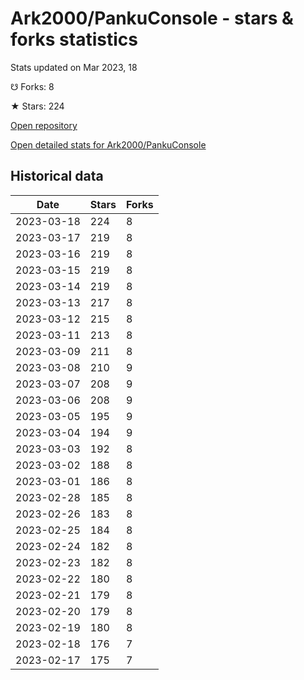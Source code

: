 # Ark2000/PankuConsole - stars & forks statistics

Stats updated on Mar 2023, 18

☋ Forks: 8

★ Stars: 224

[Open repository](https://github.com/Ark2000/PankuConsole)

[Open detailed stats for Ark2000/PankuConsole](https://reviewgithub.com/rep/Ark2000/PankuConsole)

## Historical data
| Date | Stars | Forks |
|------|-------|-------|
| 2023-03-18 | 224 | 8 | 
| 2023-03-17 | 219 | 8 | 
| 2023-03-16 | 219 | 8 | 
| 2023-03-15 | 219 | 8 | 
| 2023-03-14 | 219 | 8 | 
| 2023-03-13 | 217 | 8 | 
| 2023-03-12 | 215 | 8 | 
| 2023-03-11 | 213 | 8 | 
| 2023-03-09 | 211 | 8 | 
| 2023-03-08 | 210 | 9 | 
| 2023-03-07 | 208 | 9 | 
| 2023-03-06 | 208 | 9 | 
| 2023-03-05 | 195 | 9 | 
| 2023-03-04 | 194 | 9 | 
| 2023-03-03 | 192 | 8 | 
| 2023-03-02 | 188 | 8 | 
| 2023-03-01 | 186 | 8 | 
| 2023-02-28 | 185 | 8 | 
| 2023-02-26 | 183 | 8 | 
| 2023-02-25 | 184 | 8 | 
| 2023-02-24 | 182 | 8 | 
| 2023-02-23 | 182 | 8 | 
| 2023-02-22 | 180 | 8 | 
| 2023-02-21 | 179 | 8 | 
| 2023-02-20 | 179 | 8 | 
| 2023-02-19 | 180 | 8 | 
| 2023-02-18 | 176 | 7 | 
| 2023-02-17 | 175 | 7 | 

